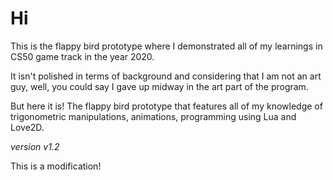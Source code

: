 # Hi

This is the flappy bird prototype where I demonstrated all of my
learnings in CS50 game track in the year 2020.

It isn't polished in terms of background and considering that I am
not an art guy, well, you could say I gave up midway in the art
part of the program.

But here it is! The flappy bird prototype that features all of my
knowledge of trigonometric manipulations, animations, programming
using Lua and Love2D.

*version v1.2*

This is a modification!